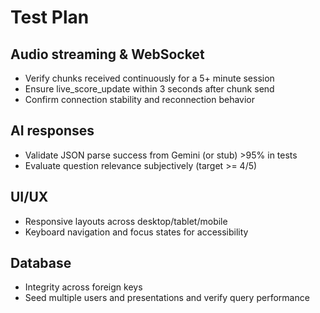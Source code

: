 # Test Plan

## Audio streaming & WebSocket
- Verify chunks received continuously for a 5+ minute session
- Ensure live_score_update within 3 seconds after chunk send
- Confirm connection stability and reconnection behavior

## AI responses
- Validate JSON parse success from Gemini (or stub) >95% in tests
- Evaluate question relevance subjectively (target >= 4/5)

## UI/UX
- Responsive layouts across desktop/tablet/mobile
- Keyboard navigation and focus states for accessibility

## Database
- Integrity across foreign keys
- Seed multiple users and presentations and verify query performance
